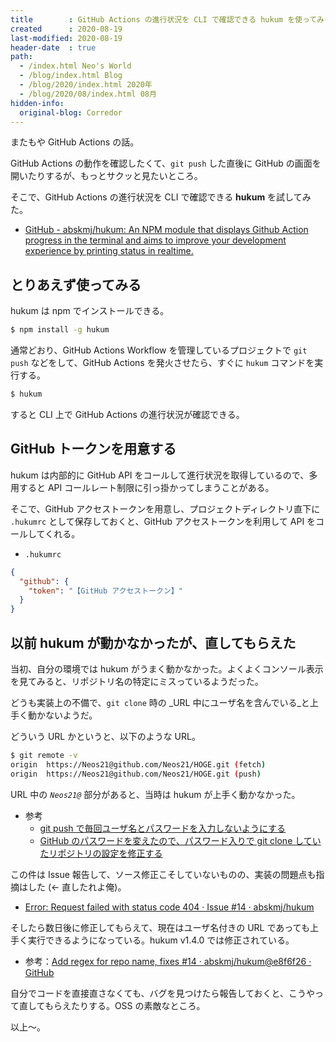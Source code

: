 ```yaml
---
title        : GitHub Actions の進行状況を CLI で確認できる hukum を使ってみる
created      : 2020-08-19
last-modified: 2020-08-19
header-date  : true
path:
  - /index.html Neo's World
  - /blog/index.html Blog
  - /blog/2020/index.html 2020年
  - /blog/2020/08/index.html 08月
hidden-info:
  original-blog: Corredor
---
```


またもや GitHub Actions の話。

GitHub Actions の動作を確認したくて、`git push` した直後に GitHub の画面を開いたりするが、もっとサクッと見たいところ。

そこで、GitHub Actions の進行状況を CLI で確認できる **hukum** を試してみた。

- [GitHub - abskmj/hukum: An NPM module that displays Github Action progress in the terminal and aims to improve your development experience by printing status in realtime.](https://github.com/abskmj/hukum)

## とりあえず使ってみる

hukum は npm でインストールできる。

```bash
$ npm install -g hukum
```

通常どおり、GitHub Actions Workflow を管理しているプロジェクトで `git push` などをして、GitHub Actions を発火させたら、すぐに `hukum` コマンドを実行する。

```bash
$ hukum
```

すると CLI 上で GitHub Actions の進行状況が確認できる。

## GitHub トークンを用意する

hukum は内部的に GitHub API をコールして進行状況を取得しているので、多用すると API コールレート制限に引っ掛かってしまうことがある。

そこで、GitHub アクセストークンを用意し、プロジェクトディレクトリ直下に `.hukumrc` として保存しておくと、GitHub アクセストークンを利用して API をコールしてくれる。

- `.hukumrc`

```json
{
  "github": {
    "token": "【GitHub アクセストークン】"
  }
}
```

## 以前 hukum が動かなかったが、直してもらえた

当初、自分の環境では hukum がうまく動かなかった。よくよくコンソール表示を見てみると、リポジトリ名の特定にミスっているようだった。

どうも実装上の不備で、`git clone` 時の _URL 中にユーザ名を含んでいる_と上手く動かないようだ。

どういう URL かというと、以下のような URL。

```bash
$ git remote -v
origin  https://Neos21@github.com/Neos21/HOGE.git (fetch)
origin  https://Neos21@github.com/Neos21/HOGE.git (push)
```

URL 中の _`Neos21@`_ 部分があると、当時は hukum が上手く動かなかった。

- 参考
  - [git push で毎回ユーザ名とパスワードを入力しないようにする](/blog/2016/02/06-01.html)
  - [GitHub のパスワードを変えたので、パスワード入りで git clone していたリポジトリの設定を修正する](/blog/2018/09/21-01.html)

この件は Issue 報告して、ソース修正こそしていないものの、実装の問題点も指摘はした (← 直したれよ俺)。

- [Error: Request failed with status code 404 · Issue #14 · abskmj/hukum](https://github.com/abskmj/hukum/issues/14)

そしたら数日後に修正してもらえて、現在はユーザ名付きの URL であっても上手く実行できるようになっている。hukum v1.4.0 では修正されている。

- 参考：[Add regex for repo name, fixes #14 · abskmj/hukum@e8f6f26 · GitHub](https://github.com/abskmj/hukum/commit/e8f6f267e0a1c1d9cb2811ef849f048c1db47029)

自分でコードを直接直さなくても、バグを見つけたら報告しておくと、こうやって直してもらえたりする。OSS の素敵なところ。

以上～。

